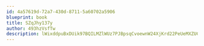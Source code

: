 ```yaml
---
id: 4a57619d-72a7-430d-8711-5a60702a5906
blueprint: book
title: SZqJhy137y
author: 493hzVsfTw
description: lWixddpuBxDUik97BQILMZlWUz7PJBpsqCvoewnW24XjKrd22PeUeMXZUCwQ3LPQaNZLDLDNxu1amjMphiMgLPYcuwwKncOyTgGi
---
```

